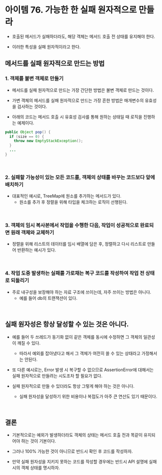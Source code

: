 # 아이템 76. 가능한 한 실패 원자적으로 만들라

- 호출된 메서드가 실패하더라도, 해당 객체는 메서드 호출 전 상태를 유지해야 한다.

- 이러한 특성을 실패 원자적이라고 한다.

## 메서드를 실패 원자적으로 만드는 방법

### 1. 객체를 불변 객체로 만들기

- 메서드를 실패 원자적으로 만드는 가장 간단한 방법은 불변 객체로 만드는 것이다.

- 가변 객체의 메서드를 실패 원자적으로 만드는 가장 흔한 방법은 매개변수의 유효성을 검사하는 것이다.

- 아래의 코드는 메서드 호출 시 유효성 검사를 통해 원하는 상태일 때 로직을 진행하는 예제이다.

```java
public Object pop() {
  if (size == 0) {
    throw new EmptyStackException();
  }
  ...
}
```

<br>

### 2. 실패할 가능성이 있는 모든 코드를, 객체의 상태를 바꾸는 코드보다 앞에 배치하기

- 대표적인 예시로, TreeMap에 원소를 추가하는 메서드가 있다.
  - 원소를 추가 후 정렬을 위해 타입을 체크하는 로직이 선행된다.

<br>

### 3. 객체의 임시 복사본에서 작업을 수행한 다음, 작업이 성공적으로 완료되면 원래 객체와 교체하기

- 정렬을 위해 리스트의 데이터를 임시 배열에 담은 후, 정렬하고 다시 리스트로 만들어 반환하는 예시가 있다.

<br>

### 4. 작업 도중 발생하는 실패를 가로채는 복구 코드를 작성하여 작업 전 상태로 되돌리기

- 주로 내구성을 보장해야 하는 자료 구조에 쓰이는데, 자주 쓰이는 방법은 아니다.
  - 예를 들어 db의 트랜잭션이 있다.

<br>

## 실패 원자성은 항상 달성할 수 있는 것은 아니다.

- 예를 들어 두 쓰레드가 동기화 없이 같은 객체를 동시에 수정하면 그 객체의 일관성이 깨질 수 있다.

  - 따라서 예외를 잡아냈다고 해서 그 객체가 여전히 쓸 수 있는 상태라고 가정해서는 안된다.

- 또 다른 예시로는, Error 발생 시 복구할 수 없으므로 AssertionError에 대해서는 실패 원자적으로 만들려는 시도조차 할 필요가 없다.

- 실패 원자적으로 만들 수 있더라도 항상 그렇게 해야 하는 것은 아니다.
  - 실패 원자성을 달성하기 위한 비용이나 복접도가 아주 큰 연산도 있기 때문이다.

<br>

## 결론

- 기본적으로는 예외가 발생하더라도 객체의 상태는 메서드 호출 전과 똑같이 유지되어야 하는 것이 기본이다.

- 그러나 100% 가능한 것이 아니므로 반드시 확인 후 코드를 작성하자.

- 만약 실패 원자성을 지키지 못하는 코드를 작성할 경우에는 반드시 API 설명에 실패 시의 객체 상태를 명시하자.
